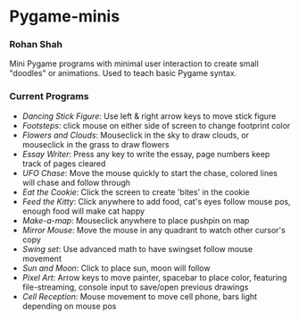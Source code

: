 # Pygame-minis
### Rohan Shah


Mini Pygame programs with minimal user interaction to create small "doodles" or animations. Used to teach basic Pygame syntax.

### Current Programs
- _Dancing Stick Figure_: Use left & right arrow keys to move stick figure
- _Footsteps_: click mouse on either side of screen to change footprint color
- _Flowers and Clouds_: Mouseclick in the sky to draw clouds, or mouseclick in the grass to draw flowers  
- _Essay Writer_: Press any key to write the essay, page numbers keep track of pages cleared
- _UFO Chase_: Move the mouse quickly to start the chase, colored lines will chase and follow through
- _Eat the Cookie_: Click the screen to create 'bites' in the cookie
- _Feed the Kitty_: Click anywhere to add food, cat's eyes follow mouse pos, enough food will make cat happy
- _Make-a-map_: Mouseclick anywhere to place pushpin on map
- _Mirror Mouse_: Move the mouse in any quadrant to watch other cursor's copy
- _Swing set_: Use advanced math to have swingset follow mouse movement
- _Sun and Moon_: Click to place sun, moon will follow
- _Pixel Art_: Arrow keys to move painter, spacebar to place color, featuring file-streaming, console input to save/open previous drawings
- _Cell Reception_: Mouse movement to move cell phone, bars light depending on mouse pos
